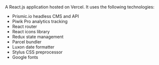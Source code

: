 A React.js application hosted on Vercel. It uses the following technologies:

- Prismic.io headless CMS and API
- Piwik Pro analytics tracking
- React router
- React icons library
- Redux state management
- Parcel bundler
- Luxon date formatter
- Stylus CSS preprocessor
- Google fonts
